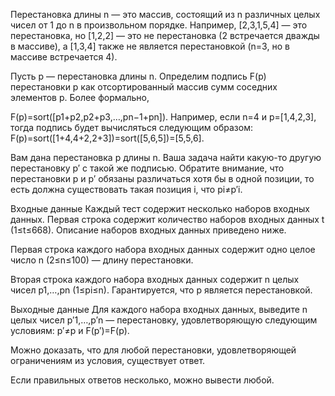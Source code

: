 ﻿Перестановка длины n — это массив, состоящий из n различных целых чисел от 1 до n в произвольном порядке. Например, [2,3,1,5,4] — это перестановка, но [1,2,2] — это не перестановка (2 встречается дважды в массиве), а [1,3,4] также не является перестановкой (n=3, но в массиве встречается 4).

Пусть p — перестановка длины n. Определим подпись F(p) перестановки p как отсортированный массив сумм соседних элементов p. Более формально,

F(p)=sort([p1+p2,p2+p3,…,pn−1+pn]).
Например, если n=4 и p=[1,4,2,3], тогда подпись будет вычисляться следующим образом: F(p)=sort([1+4,4+2,2+3])=sort([5,6,5])=[5,5,6].

Вам дана перестановка p длины n. Ваша задача найти какую-то другую перестановку p′ с такой же подписью. Обратите внимание, что перестановки p и p′ обязаны различаться хотя бы в одной позиции, то есть должна существовать такая позиция i, что pi≠p′i.

Входные данные
Каждый тест содержит несколько наборов входных данных. Первая строка содержит количество наборов входных данных t (1≤t≤668). Описание наборов входных данных приведено ниже.

Первая строка каждого набора входных данных содержит одно целое число n (2≤n≤100) — длину перестановки.

Вторая строка каждого набора входных данных содержит n целых чисел p1,…,pn (1≤pi≤n). Гарантируется, что p является перестановкой.

Выходные данные
Для каждого набора входных данных, выведите n целых чисел p′1,…,p′n — перестановку, удовлетворяющую следующим условиям: p′≠p и F(p′)=F(p).

Можно доказать, что для любой перестановки, удовлетворяющей ограничениям из условия, существует ответ.

Если правильных ответов несколько, можно вывести любой.